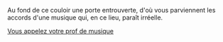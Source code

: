 Au fond de ce couloir une porte entrouverte,
d'où vous parviennent les accords d'une musique qui, en ce lieu, paraît irréelle.

[Vous appelez votre prof de musique](../telephone/prof_musique.md)
